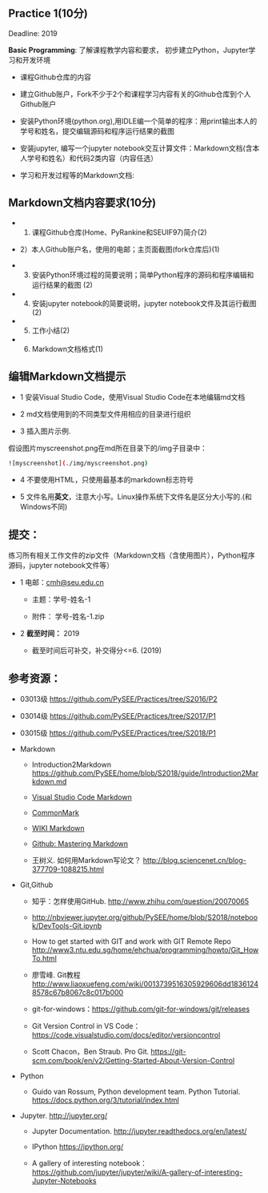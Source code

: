 ## Practice 1(10分)

  Deadline: 2019

  **Basic Programming**:  了解课程教学内容和要求， 初步建立Python，Jupyter学习和开发环境
    
*  课程Github仓库的内容

*  建立Github账户，Fork不少于2个和课程学习内容有关的Github仓库到个人Github账户

*  安装Python环境(python.org),用IDLE编一个简单的程序：用print输出本人的学号和姓名，提交编辑源码和程序运行结果的截图

*  安装jupyter, 编写一个jupyter notebook交互计算文件：Markdown文档(含本人学号和姓名）和代码2类内容（内容任选）

*  学习和开发过程等的Markdown文档:

## Markdown文档内容要求(10分)
   
  * 1) 课程Github仓库(Home、PyRankine和SEUIF97)简介(2)
  
  * 2）本人Github账户名，使用的电邮；主页面截图(fork仓库后)(1)
  
  * 3) 安装Python环境过程的简要说明；简单Python程序的源码和程序编辑和运行结果的截图  (2)
  
  * 4) 安装jupyter notebook的简要说明，jupyter notebook文件及其运行截图 (2)
  
  * 5) 工作小结(2)

  * 6) Markdown文档格式(1)

## 编辑Markdown文档提示

* 1 安装Visual Studio Code，使用Visual Studio Code在本地编辑md文档

* 2 md文档使用到的不同类型文件用相应的目录进行组织

* 3 插入图片示例.

 假设图片myscreenshot.png在md所在目录下的/img子目录中：
```bash
![myscreenshot](./img/myscreenshot.png)
```

* 4 不要使用HTML，只使用最基本的markdown标志符号

* 5 文件名用**英文**，注意大小写。Linux操作系统下文件名是区分大小写的.(和Windows不同)

## 提交：

练习所有相关工作文件的zip文件（Markdown文档（含使用图片），Python程序源码，jupyter notebook文件等）

* 1 电邮：cmh@seu.edu.cn

  * 主题：学号-姓名-1
  
  * 附件： 学号-姓名-1.zip

* 2 **截至时间：** 2019

  * 截至时间后可补交，补交得分<=6. (2019)

## 参考资源：

* 03013级 https://github.com/PySEE/Practices/tree/S2016/P2  

* 03014级 https://github.com/PySEE/Practices/tree/S2017/P1  

* 03015级 https://github.com/PySEE/Practices/tree/S2018/P1  

* Markdown
  
   * Introduction2Markdown https://github.com/PySEE/home/blob/S2018/guide/Introduction2Markdown.md

   * [Visual Studio Code Markdown](https://code.visualstudio.com/docs/languages/markdown/)

   * [CommonMark](http://commonmark.org/)
  
   * [WIKI Markdown](https://en.wikipedia.org/wiki/Markdown)

   * [Github: Mastering Markdown](https://guides.github.com/features/mastering-markdown/)
   
   * 王树义. 如何用Markdown写论文？ http://blog.sciencenet.cn/blog-377709-1088215.html

* Git,Github

   * 知乎：怎样使用GitHub. http://www.zhihu.com/question/20070065

   * http://nbviewer.jupyter.org/github/PySEE/home/blob/S2018/notebook/DevTools-Git.ipynb

   * How to get started with GIT and work with GIT Remote Repo http://www3.ntu.edu.sg/home/ehchua/programming/howto/Git_HowTo.html

   * 廖雪峰. Git教程  http://www.liaoxuefeng.com/wiki/0013739516305929606dd18361248578c67b8067c8c017b000

   * git-for-windows：https://github.com/git-for-windows/git/releases
 
   * Git Version Control in VS Code：https://code.visualstudio.com/docs/editor/versioncontrol

   * Scott Chacon，Ben Straub. Pro Git. https://git-scm.com/book/en/v2/Getting-Started-About-Version-Control

* Python

   * Guido van Rossum, Python development team. Python Tutorial. https://docs.python.org/3/tutorial/index.html

* Jupyter. http://jupyter.org/
    
    * Jupyter Documentation. http://jupyter.readthedocs.org/en/latest/
    
    * IPython https://ipython.org/
    
    * A gallery of interesting notebook： https://github.com/jupyter/jupyter/wiki/A-gallery-of-interesting-Jupyter-Notebooks

